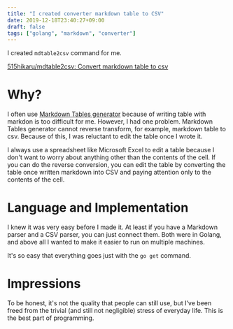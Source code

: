 ```yaml
---
title: "I created converter markdown table to CSV"
date: 2019-12-18T23:40:27+09:00
draft: false
tags: ["golang", "markdown", "converter"]
---
```


I created `mdtable2csv` command for me.

[515hikaru/mdtable2csv: Convert markdown table to csv](https://github.com/515hikaru/mdtable2csv)

# Why?

I often use [Markdown Tables generator](https://www.tablesgenerator.com/markdown_tables) because of writing table with markdon is too difficult for me. However, I had one problem. Markdown Tables generator cannot reverse transform, for example, markdown table to csv. Because of this, I was reluctant to edit the table once I wrote it.

I always use a spreadsheet like Microsoft Excel to edit a table because I don't want to worry about anything other than the contents of the cell. If you can do the reverse conversion, you can edit the table by converting the table once written markdown into CSV and paying attention only to the contents of the cell.

# Language and Implementation

I knew it was very easy before I made it. At least if you have a Markdown parser and a CSV parser, you can just connect them. Both were in Golang, and above all I wanted to make it easier to run on multiple machines.

It's so easy that everything goes just with the `go get` command.

# Impressions

To be honest, it's not the quality that people can still use, but I've been freed from the trivial (and still not negligible) stress of everyday life. This is the best part of programming.
